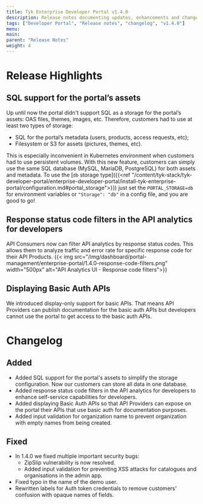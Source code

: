 ```yaml
---
title: Tyk Enterprise Developer Portal v1.4.0
description: Release notes documenting updates, enhancements and changes for Tyk Enterprise Developer Portal v1.4.0
tags: ["Developer Portal", "Release notes", "changelog", "v1.4.0"]
menu:
main:
parent: "Release Notes"
weight: 4
---
```


# Release Highlights
## SQL support for the portal’s assets
Up until now the portal didn't support SQL as a storage for the portal’s assets: OAS files, themes, images, etc. Therefore, customers had to use at least two types of storage:
- SQL for the portal’s metadata (users, products, access requests, etc); 
- Filesystem or S3 for assets (pictures, themes, etc).

This is especially inconvenient in Kubernetes environment when customers had to use persistent volumes.
With this new feature, customers can simply use the same SQL database (MySQL, MariaDB, PostgreSQL) for both assets and metadata. To use the [`db` storage type]({{<ref "/content/tyk-stack/tyk-developer-portal/enterprise-developer-portal/install-tyk-enterprise-portal/configuration.md#portal_storage">}}) just set the `PORTAL_STORAGE=db` for environment variables or `"Storage": "db"` in a config file, and you are good to go!

## Response status code filters in the API analytics for developers
API Consumers now can filter API analytics by response status codes. This allows them to analyze traffic and error rate for specific response code for their API Products.
{{< img src="/img/dashboard/portal-management/enterprise-portal/1.4.0-response-code-filters.png" width="500px" alt="API Analytics UI - Response code filters">}}

## Displaying Basic Auth APIs
We introduced display-only support for basic APIs. That means API Providers can publish documentation for the basic auth APIs but developers cannot use the portal to get access to the basic auth APIs.

# Changelog
## Added
- Added SQL support for the portal's assets to simplify the storage configuration. Now our customers can store all data in one database.
- Added response status code filters in the API analytics for developers to enhance self-service capabilities for developers.
- Added displaying Basic Auth APIs so that API Providers can expose on the portal their APIs that use basic auth for documentation purposes.
- Added input validation for organization name to prevent organization with empty names from being created.

## Fixed
- In 1.4.0 we fixed multiple important security bugs:
  - ZipSlip vulnerability is now resolved.
  - Added input validation for preventing XSS attacks for catalogues and organisations in the admin app.
- Fixed typo in the name of the demo user.
- Rewritten labels for Auth token credentials to remove customers' confusion with opaque names of fields.